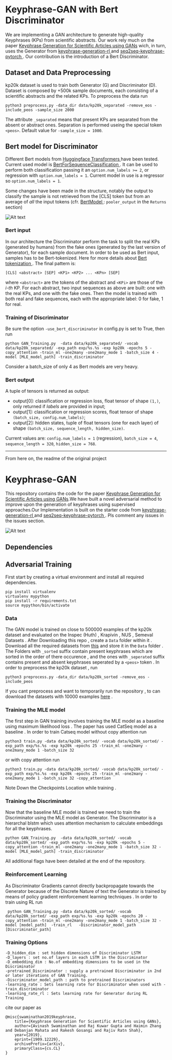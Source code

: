 # Keyphrase-GAN with Bert Discriminator
We are implementing a GAN architecture to generate high-quality Keyphrases (KPs) from scientific abstracts. Our work rely much on the paper <a href="https://arxiv.org/abs/1909.12229">Keyphrase Generation for Scientific Articles using GANs</a> wich, in turn, uses the Generator from <a href = "https://github.com/kenchan0226/keyphrase-generation-rl"> keyphrase-generation-rl </a> and <a href = "https://github.com/memray/seq2seq-keyphrase-pytorch"> seq2seq-keyphrase-pytorch </a> .
Our contribution is the introduction of a Bert Discriminator.

## Dataset and Data Preprocessing
kp20k dataset is used to train both Generator (G) and Discriminator (D). Dataset is composed by +500k sample documents, each consisting of a scientific abstracts and the related KPs.
To preprocess the data run 
```terminal
python3 preprocess.py -data_dir data/kp20k_separated -remove_eos -include_peos -sample_size 2000
```
The attribute `_separated` means that present KPs are separated from the absent or abstract ones. Separation is performed useing the special token `<peos>`. Default value for `-sample_size = 1000`.

## Bert model for Discriminator
Different Bert models from <a href = https://github.com/huggingface/transformers> Huggingface Transformers </a> have been tested.
Current used model is <a href = https://huggingface.co/transformers/model_doc/bert.html#bertforsequenceclassification> BertForSequenceClassification </a>. It can be used to perform both classification passing it an `option.num_labels >= 2`, or regression with `option.num_labels = 1`. Current model in use is a regressor so `option.num_labels = 1`.

Some changes have been made in the structure, notably the output to classify the sample is not retrieved from the [CLS] token but from an average of _all_ the input tokens (cfr. <a href = https://huggingface.co/transformers/model_doc/bert.html#bertmodel> BertModel </a>: `pooler_output` in the `Returns` section) 

![Alt text](Images/bert-sentence-pair.png?raw=true "Bert Discriminator")

### Bert input
In our architecture the Discriminator perform the task to split the real KPs (generated by humans) from the fake ones (generated by the last version of Generator), for each sample document.
In order to be used as Bert input, samples has to be Bert-tokenized. Here for more details about <a href = https://github.com/google-research/bert#tokenization > Bert tokenization </a>.
The final pattern is:
```terminal
[CLS] <abstract> [SEP] <KP1> <KP2> ... <KPn> [SEP]
```
where `<abstract>` are the tokens of the abstract and `<KPi>` are those of the _i-th_ KP. For each abstract, two input sequences as above are built: one with the real KPs, and one with the fake ones. Then the model is trained with both real and fake sequences, each with the appropriate label: 0 for fake, 1 for real.

### Training of Discriminator
Be sure the option `-use_bert_discriminator` in config.py is set to True, then run
```terminal
python GAN_Training.py  -data data/kp20k_separated/ -vocab data/kp20k_separated/ -exp_path exp/%s.%s -exp kp20k -epochs 5 -copy_attention -train_ml -one2many -one2many_mode 1 -batch_size 4 -model [MLE_model_path] -train_discriminator 
```
Consider a batch_size of only 4 as Bert models are very heavy.

### Bert output
A tuple of tensors is returned as output:
- output[0]: classification or regression loss, float tensor of shape `(1,)`, only returned if _labels_ are provided in input;
- output[1]: classification or regression scores, float tensor of shape `(batch_size, config.num_labels)`;
- output[2]: hidden states, tuple of float tensors (one for each layer) of shape `(batch_size, sequence_length, hidden_size)`.

Current values are: `config.num_labels = 1` (regression), `batch_size = 4`, `sequence_length = 320`, `hidden_size = 768`.


***********************************************************************

From here on, the readme of the original project

# Keyphrase-GAN
This repository contains the code for the paper <a href="https://arxiv.org/abs/1909.12229">Keyphrase Generation for Scientific Articles using GANs</a>.We have built a novel adversarial method to improve upon the generation of keyphrases using supervised approaches.Our Implementation is built on the starter code from <a href = "https://github.com/kenchan0226/keyphrase-generation-rl"> keyphrase-generation-rl </a> and <a href = "https://github.com/memray/seq2seq-keyphrase-pytorch"> seq2seq-keyphrase-pytorch </a> . Pls comment any issues in the issues section.

![Alt text](Images/Discriminator.jpg?raw=true "Schematic of Proposed Discriminator")
## Dependencies 



## Adversarial Training
First start by creating a virtual environment and install all required dependencies.
```terminal
pip install virtualenv
virtualenv mypython
pip install -r requirements.txt
source mypython/bin/activate
```

### Data 
The GAN model is trained on close to 500000 examples of the kp20k dataset and evaluated on the Inspec (Huth) , Krapivin , NUS , Semeval Datasets . After Downloading this repo , create a `Data` folder within it . Download all the required datasets from [this](https://drive.google.com/open?id=1DbXV1mZXm_o9bgfwPV9PV0ZPcNo1cnLp) and store it in the `Data` folder . The Folders with `_sorted` suffix contain present keyphrases which are sorted in the order of there occurence , and the ones with `_seperated` suffix contains present and absent keyphrases seperated by a `<peos>` token . In order to preprocess the kp20k dataset , run 
```terminal
python3 preprocess.py -data_dir data/kp20k_sorted -remove_eos -include_peos
```

If you cant preprocess and want to temporarily run the repository , to can download the datasets with 10000 examples [here](https://drive.google.com/drive/folders/1YIJOAAR8rK8oiAfPK-5aJwgwlmw0uie_?usp=sharing) .

### Training the MLE model 
The first step in GAN training involves training the MLE model as a baseline using maximum likelihood loss . The paper has used CatSeq model as a baseline . In order to train Catseq model without copy attention run
```terminal
python3 train.py -data data/kp20k_sorted/ -vocab data/kp20k_sorted/ -exp_path exp/%s.%s -exp kp20k -epochs 25 -train_ml -one2many -one2many_mode 1 -batch_size 32
```
or with copy attention run
```terminal
python3 train.py -data data/kp20k_sorted/ -vocab data/kp20k_sorted/ -exp_path exp/%s.%s -exp kp20k -epochs 25 -train_ml -one2many -one2many_mode 1 -batch_size 32 -copy_attention
```

Note Down the Checkpoints Location while training .

### Training the Discriminator 

Now that the baseline MLE model is trained we need to train the Discriminator using the MLE model as Generator. The Discriminator is a hierarchal blstm which uses attention mechanism to calculate embeddings for all the keyphrases.

```terminal
python GAN_Training.py  -data data/kp20k_sorted/ -vocab data/kp20k_sorted/ -exp_path exp/%s.%s -exp kp20k -epochs 5 -copy_attention -train_ml -one2many -one2many_mode 1 -batch_size 32 -model [MLE_model_path] -train_discriminator 
```

All additional flags have been detailed at the end of the repository.

### Reinforcement Learning 
As Discriminator Gradients cannot directly backpropagate towards the Generator because of the Discrete Nature of text the Generator is trained by means of policy gradient reinforcement learning techniques . In order to train using RL run

```terminal
 python GAN_Training.py -data data/kp20k_sorted/ -vocab data/kp20k_sorted/ -exp_path exp/%s.%s -exp kp20k -epochs 20 -copy_attention -train_ml -one2many -one2many_mode 1 -batch_size 32 -model [model_path]  -train_rl   -Discriminator_model_path [Discriminator_path]
```

### Training Options
```
-D_hidden_dim : set hidden dimensions of Discriminator LSTM
-D_layers : set no.of layers in each LSTM in the Discriminator
-D_embedding_dim : No.of embedding dimensions to be used in the Discriminator 
-pretrained_Discriminator : supply a pretrained Discriminator in 2nd or later iterations of GAN Training.
-Discriminator_model_path : path to pretrained Discriminators
-learning_rate : Sets learning rate for Discriminator when used with -train_discriminator 
-learning_rate_rl : Sets learning rate for Generator during RL Training
```
cite our paper as 
```
@misc{swaminathan2019keyphrase,
    title={Keyphrase Generation for Scientific Articles using GANs},
    author={Avinash Swaminathan and Raj Kuwar Gupta and Haimin Zhang and Debanjan Mahata and Rakesh Gosangi and Rajiv Ratn Shah},
    year={2019},
    eprint={1909.12229},
    archivePrefix={arXiv},
    primaryClass={cs.CL}
}
```
